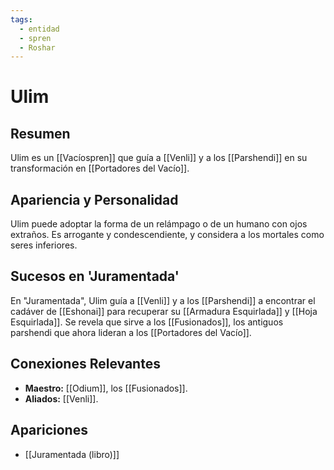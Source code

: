 ```yaml
---
tags:
  - entidad
  - spren
  - Roshar
---
```


# Ulim

## Resumen
Ulim es un [[Vacíospren]] que guía a [[Venli]] y a los [[Parshendi]] en su transformación en [[Portadores del Vacío]].

## Apariencia y Personalidad
Ulim puede adoptar la forma de un relámpago o de un humano con ojos extraños. Es arrogante y condescendiente, y considera a los mortales como seres inferiores.

## Sucesos en 'Juramentada'
En "Juramentada", Ulim guía a [[Venli]] y a los [[Parshendi]] a encontrar el cadáver de [[Eshonai]] para recuperar su [[Armadura Esquirlada]] y [[Hoja Esquirlada]]. Se revela que sirve a los [[Fusionados]], los antiguos parshendi que ahora lideran a los [[Portadores del Vacío]].

## Conexiones Relevantes
* **Maestro:** [[Odium]], los [[Fusionados]].
* **Aliados:** [[Venli]].

## Apariciones
* [[Juramentada (libro)]]

